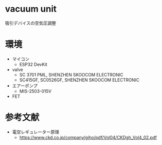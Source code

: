 # vacuum unit
吸引デバイスの空気圧調整

# 環境
* マイコン
  * ESP32 DevKit
* valve
  * SC 3701 PML, SHENZHEN SKOOCOM ELECTRONIC
  * SC415GF, SC0526GF, SHENZHEN SKOOCOM ELECTRONIC
* エアーポンプ
  * MIS-2503-015V
* FET

# 参考文献
* 電空レギュレーター原理
  * https://www.ckd.co.jp/company/giho/pdf/Vol04/CKDgh_Vol4_02.pdf